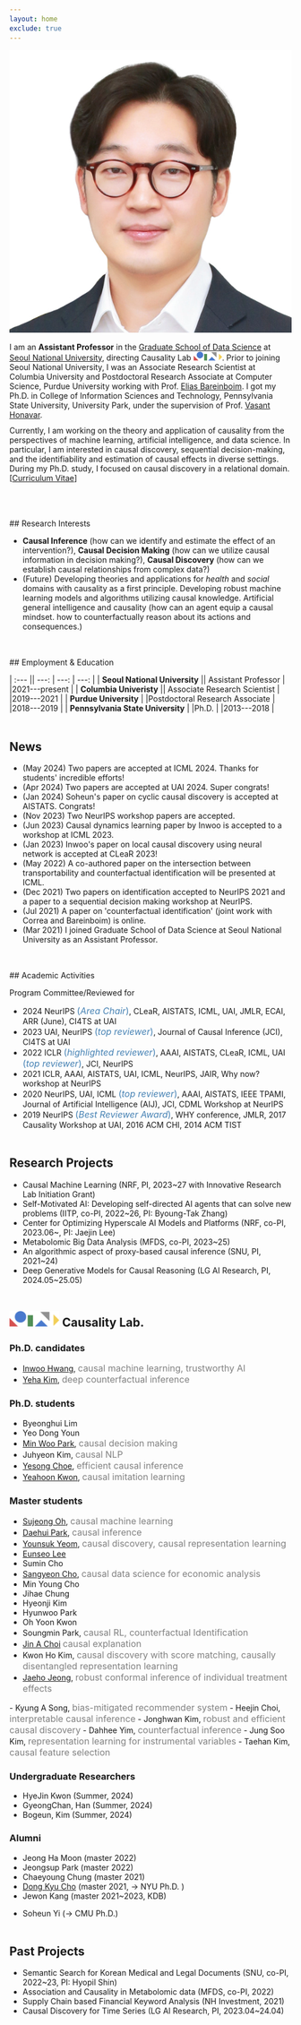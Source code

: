```yaml
---
layout: home
exclude: true
---
```



<div id="container">
  <img src="assets/sanghack2023-face.png" class="profile-pic"/>
  <div id="aboutme" float="right">
<p style="margin-bottom:3mm;">
	I am an <b>Assistant Professor</b> in the <a href="https://gsds.snu.ac.kr">Graduate School of Data Science</a> at <a href="https://www.snu.ac.kr">Seoul National University</a>, directing Causality Lab <img src="/assets/logo_2023.png" height="16" style="vertical-align: baseline"/>. Prior to joining Seoul National University, 
	I was an 
	Associate Research Scientist at Columbia University and Postdoctoral Research Associate at Computer Science, Purdue University
	working with Prof. <a href="http://causalai.net">Elias Bareinboim</a>.
	I got my Ph.D. in College of Information Sciences and Technology, Pennsylvania State University, University Park, under the supervision of Prof. <a href="https://faculty.ist.psu.edu/vhonavar/index.htm">Vasant Honavar</a>.
</p>
Currently, I am working on the theory and application of causality from the perspectives of machine learning, artificial intelligence, and data science. In particular, I am interested in causal discovery, sequential decision-making, and the identifiability and estimation of causal effects in diverse settings.
During my Ph.D. study, I focused on causal discovery in a relational domain.<br>
[<a href="/assets/cv.pdf">Curriculum Vitae</a>]
  </div>
  
</div>

<br>

<p style="margin-bottom:1.25cm;"></p>
## Research Interests

- **Causal Inference** (how can we identify and estimate the effect of an intervention?),  **Causal Decision Making** (how can we utilize causal information in decision making?),  **Causal Discovery** (how can we establish causal relationships from complex data?) 
- (Future) Developing theories and applications for *health* and *social* domains with causality as a first principle. Developing robust machine learning models and algorithms utilizing causal knowledge. Artificial general intelligence and causality (how can an agent equip a causal mindset. how to counterfactually reason about its actions and consequences.)


<p style="margin-bottom:1.25cm;"></p>
## Employment & Education

| :--- || ---: | ---: | ---: |
| **Seoul National University**  || Assistant Professor | |2021---present |
| **Columbia Univeristy**  || Associate Research Scientist | |2019---2021 |
| **Purdue University**  | |Postdoctoral Research Associate | |2018---2019 |
| **Pennsylvania State University** | |Ph.D. | |2013---2018 |


<p style="margin-bottom:1.25cm;"></p>



## News
- (May 2024) Two papers are accepted at ICML 2024. Thanks for students' incredible efforts!
- (Apr 2024) Two papers are accepted at UAI 2024. Super congrats!
- (Jan 2024) Soheun's paper on cyclic causal discovery is accepted at AISTATS. Congrats!
- (Nov 2023) Two NeurIPS workshop papers are accepted.
- (Jun 2023) Causal dynamics learning paper by Inwoo is accepted to a workshop at ICML 2023.
- (Jan 2023) Inwoo's paper on local causal discovery using neural network is accepted at CLeaR 2023!
- (May 2022) A co-authored paper on the intersection between transportability and counterfactual identification will be presented at ICML.
- (Dec 2021) Two papers on identification accepted to NeurIPS 2021 and a paper to a sequential decision making workshop at NeurIPS.
- (Jul 2021) A paper on 'counterfactual identification' (joint work with Correa and Bareinboim) is online.
- (Mar 2021) I joined Graduate School of Data Science at Seoul National University as an Assistant Professor.


<p style="margin-bottom:1.25cm;"></p>
## Academic Activities

Program Committee/Reviewed for 

- 2024 NeurIPS <span style="font-size:16px;color:SteelBlue;">(_Area Chair_)</span>, CLeaR, AISTATS, ICML, UAI, JMLR, ECAI, ARR (June), CI4TS at UAI
- 2023 UAI, NeurIPS <span style="font-size:16px;color:SteelBlue;">(_top reviewer_)</span>, Journal of Causal Inference (JCI), CI4TS at UAI
- 2022 ICLR  <span style="font-size:16px;color:SteelBlue;">(_highlighted reviewer_)</span>, AAAI, AISTATS, CLeaR, ICML, UAI <span style="font-size:16px;color:SteelBlue;">(_top reviewer_)</span>, JCI, NeurIPS
- 2021 ICLR, AAAI, AISTATS, UAI, ICML, NeurIPS, JAIR, Why now? workshop at NeurIPS
- 2020 NeurIPS, UAI, ICML <span style="font-size:16px;color:SteelBlue;">(_top reviewer_)</span>, AAAI, AISTATS, IEEE TPAMI, Journal of Artificial Intelligence (AIJ), JCI, CDML Workshop at NeurIPS
- 2019 NeurIPS <span style="font-size:16px;color:SteelBlue;">(_Best Reviewer Award_)</span>, WHY conference,
 JMLR, 2017 Causality Workshop at UAI, 2016 ACM CHI, 2014 ACM TIST

<p style="margin-bottom:1.25cm;"></p>

## Research Projects

- Causal Machine Learning (NRF, PI, 2023~27 with Innovative Research Lab Initiation Grant)
- Self-Motivated AI: Developing self-directed AI agents that can solve new problems (IITP, co-PI, 2022~26, PI: Byoung-Tak Zhang)
- Center for Optimizing Hyperscale AI Models and Platforms (NRF, co-PI, 2023.06~, PI: Jaejin Lee)
- Metabolomic Big Data Analysis (MFDS, co-PI, 2023~25)
- An algorithmic aspect of proxy-based causal inference (SNU, PI, 2021~24)
- Deep Generative Models for Causal Reasoning (LG AI Research, PI, 2024.05~25.05)

<p style="margin-bottom:1.25cm;"></p>

## <img src="/assets/logo_2023.png" height="28" style="vertical-align: baseline"/> Causality Lab. 

### Ph.D. candidates
- [Inwoo Hwang](https://iwhwang.github.io), <span style="font-size:16px;color:gray;">causal machine learning, trustworthy AI</span>
- [Yeha Kim](https://yeha-777.github.io), <span style="font-size:16px;color:gray;">deep counterfactual inference</span>
 
### Ph.D. students
- Byeonghui Lim
- Yeo Dong Youn
- [Min Woo Park](https://minwoopark96.github.io), <span style="font-size:16px;color:gray;">causal decision making</span>
- Juhyeon Kim, <span style="font-size:16px;color:gray;">causal NLP</span>
- [Yesong Choe](https://lovelyesong.github.io), <span style="font-size:16px;color:gray;">efficient causal inference</span>
- [Yeahoon Kwon](https://deepstroy.github.io), <span style="font-size:16px;color:gray;">causal imitation learning</span>


### Master students 
- [Sujeong Oh](https://www.linkedin.com/in/5sudeng), <span style="font-size:16px;color:gray;">causal machine learning</span>
- [Daehui Park](https://www.linkedin.com/in/대희-박-201500222/),  <span style="font-size:16px;color:gray;">causal inference</span>
- [Younsuk Yeom](https://www.linkedin.com/in/younsuk-yeom78/), <span style="font-size:16px;color:gray;">causal discovery, causal representation learning</span>
- [Eunseo Lee](https://www.linkedin.com/in/은서-이-9497a8315/)
- Sumin Cho
- [Sangyeon Cho](https://www.linkedin.com/in/sangyeon-cho-5570682a3/),  <span style="font-size:16px;color:gray;">causal data science for economic analysis</span>
- Min Young Cho
- Jihae Chung
- Hyeonji Kim
- Hyunwoo Park
- Oh Yoon Kwon
- Soungmin Park, <span style="font-size:16px;color:gray;">causal RL, counterfactual Identification</span>
- [Jin A Choi](https://www.linkedin.com/in/jina-choi-7862852bb/) <span style="font-size:16px;color:gray;">causal explanation</span>
- Kwon Ho Kim, <span style="font-size:16px;color:gray;">causal discovery with score matching, causally disentangled representation learning</span>
- [Jaeho Jeong](https://www.linkedin.com/in/jaeho-jeong-043458199/), <span style="font-size:16px;color:gray;">robust conformal inference of individual treatment effects
</span>
- Kyung A Song, <span style="font-size:16px;color:gray;">bias-mitigated recommender system</span>
- Heejin Choi, <span style="font-size:16px;color:gray;">interpretable causal inference</span>
- Jonghwan Kim, <span style="font-size:16px;color:gray;">robust and efficient causal discovery</span>
- Dahhee Yim, <span style="font-size:16px;color:gray;">counterfactual inference</span>
- Jung Soo Kim, <span style="font-size:16px;color:gray;">representation learning for instrumental variables</span>
- Taehan Kim, <span style="font-size:16px;color:gray;">causal feature selection</span>

### Undergraduate Researchers
- HyeJin Kwon (Summer, 2024)
- GyeongChan, Han (Summer, 2024)
- Bogeun, Kim (Summer, 2024)


### Alumni 
- Jeong Ha Moon (master 2022)
- Jeongsup Park (master 2022)
- Chaeyoung Chung (master 2021)
- [Dong Kyu Cho](https://umamicode.github.io/aboutme/) (master 2021, &rarr; NYU Ph.D. )
- Jewon Kang (master 2021~2023, KDB)
<!-- - Juhyeon Kim (master program 2021~2023, Ph.D. program)-->
- Soheun Yi (&rarr; CMU Ph.D.)

<p style="margin-bottom:1.25cm;"></p>

## Past Projects

- Semantic Search for Korean Medical and Legal Documents (SNU, co-PI, 2022~23, PI: Hyopil Shin)
- Association and Causality in Metabolomic data (MFDS, co-PI, 2022)
- Supply Chain based Financial Keyword Analysis (NH Investment, 2021)
- Causal Discovery for Time Series (LG AI Research, PI, 2023.04~24.04)


